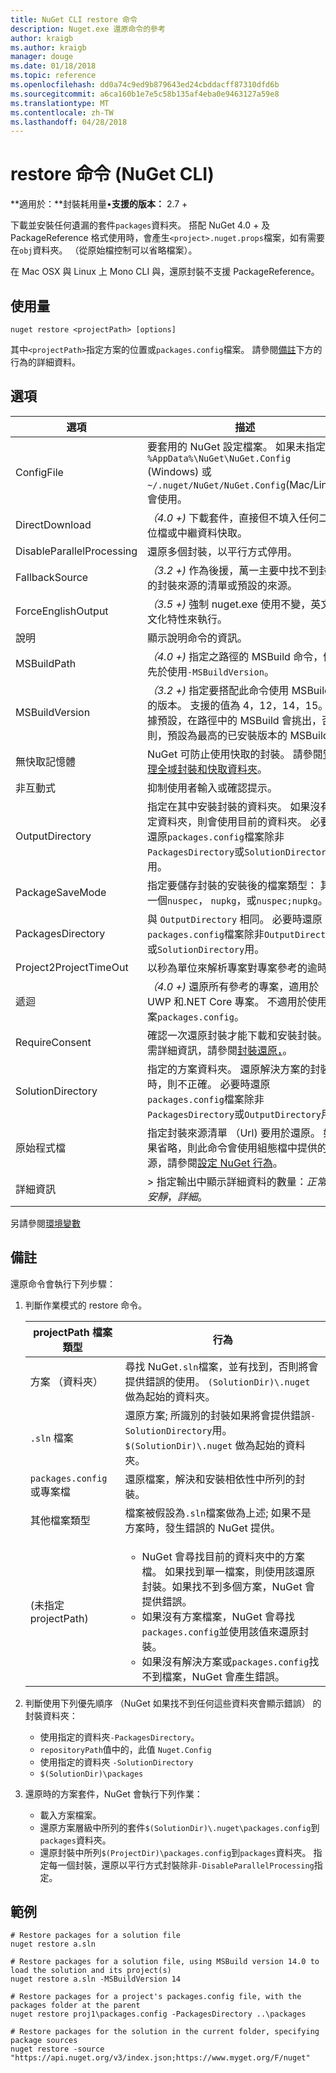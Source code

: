 ```yaml
---
title: NuGet CLI restore 命令
description: Nuget.exe 還原命令的參考
author: kraigb
ms.author: kraigb
manager: douge
ms.date: 01/18/2018
ms.topic: reference
ms.openlocfilehash: dd0a74c9ed9b879643ed24cbddacff87310dfd6b
ms.sourcegitcommit: a6ca160b1e7e5c58b135af4eba0e9463127a59e8
ms.translationtype: MT
ms.contentlocale: zh-TW
ms.lasthandoff: 04/28/2018
---
```

# <a name="restore-command-nuget-cli"></a>restore 命令 (NuGet CLI)

**適用於：**封裝耗用量&bullet;**支援的版本：** 2.7 +

下載並安裝任何遺漏的套件`packages`資料夾。 搭配 NuGet 4.0 + 及 PackageReference 格式使用時，會產生`<project>.nuget.props`檔案，如有需要在`obj`資料夾。 （從原始檔控制可以省略檔案）。

在 Mac OSX 與 Linux 上 Mono CLI 與，還原封裝不支援 PackageReference。

## <a name="usage"></a>使用量

```cli
nuget restore <projectPath> [options]
```

其中`<projectPath>`指定方案的位置或`packages.config`檔案。 請參閱[備註](#remarks)下方的行為的詳細資料。

## <a name="options"></a>選項

| 選項 | 描述 |
| --- | --- |
| ConfigFile | 要套用的 NuGet 設定檔案。 如果未指定， `%AppData%\NuGet\NuGet.Config` (Windows) 或`~/.nuget/NuGet/NuGet.Config`(Mac/Linux) 會使用。|
| DirectDownload | *（4.0 +)* 下載套件，直接但不填入任何二進位檔或中繼資料快取。 |
| DisableParallelProcessing | 還原多個封裝，以平行方式停用。 |
| FallbackSource | *（3.2 +)* 作為後援，萬一主要中找不到封裝的封裝來源的清單或預設的來源。 |
| ForceEnglishOutput | *（3.5 +)* 強制 nuget.exe 使用不變，英文的文化特性來執行。 |
| 說明 | 顯示說明命令的資訊。 |
| MSBuildPath | *（4.0 +)* 指定之路徑的 MSBuild 命令，優先於使用`-MSBuildVersion`。 |
| MSBuildVersion | *（3.2 +)* 指定要搭配此命令使用 MSBuild 的版本。 支援的值為 4，12，14，15。 根據預設，在路徑中的 MSBuild 會挑出，否則，預設為最高的已安裝版本的 MSBuild。 |
| 無快取記憶體 | NuGet 可防止使用快取的封裝。 請參閱[管理全域封裝和快取資料夾](../consume-packages/managing-the-global-packages-and-cache-folders.md)。 |
| 非互動式 | 抑制使用者輸入或確認提示。 |
| OutputDirectory | 指定在其中安裝封裝的資料夾。 如果沒有指定資料夾，則會使用目前的資料夾。 必要時還原`packages.config`檔案除非`PackagesDirectory`或`SolutionDirectory`用。|
| PackageSaveMode | 指定要儲存封裝的安裝後的檔案類型： 其中一個`nuspec`， `nupkg`，或`nuspec;nupkg`。 |
| PackagesDirectory | 與 `OutputDirectory` 相同。 必要時還原`packages.config`檔案除非`OutputDirectory`或`SolutionDirectory`用。 |
| Project2ProjectTimeOut | 以秒為單位來解析專案對專案參考的逾時。 |
| 遞迴 | *（4.0 +)* 還原所有參考的專案，適用於 UWP 和.NET Core 專案。 不適用於使用專案`packages.config`。 |
| RequireConsent | 確認一次還原封裝才能下載和安裝封裝。 如需詳細資訊，請參閱[封裝還原，](../consume-packages/package-restore.md)。 |
| SolutionDirectory | 指定的方案資料夾。 還原解決方案的封裝時，則不正確。 必要時還原`packages.config`檔案除非`PackagesDirectory`或`OutputDirectory`用。 |
| 原始程式檔 | 指定封裝來源清單 （Url) 要用於還原。 如果省略，則此命令會使用組態檔中提供的來源，請參閱[設定 NuGet 行為](../consume-packages/configuring-nuget-behavior.md)。 |
| 詳細資訊 |> 指定輸出中顯示詳細資料的數量：*正常*，*安靜*，*詳細*。 |

另請參閱[環境變數](cli-ref-environment-variables.md)

## <a name="remarks"></a>備註

還原命令會執行下列步驟：

1. 判斷作業模式的 restore 命令。

   | projectPath 檔案類型 | 行為 |
   | --- | --- |
   | 方案 （資料夾） | 尋找 NuGet`.sln`檔案，並有找到，否則將會提供錯誤的使用。 `(SolutionDir)\.nuget` 做為起始的資料夾。 |
   | `.sln` 檔案 | 還原方案; 所識別的封裝如果將會提供錯誤`-SolutionDirectory`用。 `$(SolutionDir)\.nuget` 做為起始的資料夾。 |
   | `packages.config` 或專案檔 | 還原檔案，解決和安裝相依性中所列的封裝。 |
   | 其他檔案類型 | 檔案被假設為`.sln`檔案做為上述; 如果不是方案時，發生錯誤的 NuGet 提供。 |
   | (未指定 projectPath) | <ul><li>NuGet 會尋找目前的資料夾中的方案檔。 如果找到單一檔案，則使用該還原封裝。如果找不到多個方案，NuGet 會提供錯誤。</li><li>如果沒有方案檔案，NuGet 會尋找`packages.config`並使用該值來還原封裝。</li><li>如果沒有解決方案或`packages.config`找不到檔案，NuGet 會產生錯誤。</ul> |

2. 判斷使用下列優先順序 （NuGet 如果找不到任何這些資料夾會顯示錯誤） 的封裝資料夾：

    - 使用指定的資料夾`-PackagesDirectory`。
    - `repositoryPath`值中的，此值 `Nuget.Config`
    - 使用指定的資料夾 `-SolutionDirectory`
    - `$(SolutionDir)\packages`

3. 還原時的方案套件，NuGet 會執行下列作業：
    - 載入方案檔案。
    - 還原方案層級中所列的套件`$(SolutionDir)\.nuget\packages.config`到`packages`資料夾。
    - 還原封裝中所列`$(ProjectDir)\packages.config`到`packages`資料夾。 指定每一個封裝，還原以平行方式封裝除非`-DisableParallelProcessing`指定。

## <a name="examples"></a>範例

```cli
# Restore packages for a solution file
nuget restore a.sln

# Restore packages for a solution file, using MSBuild version 14.0 to load the solution and its project(s)
nuget restore a.sln -MSBuildVersion 14

# Restore packages for a project's packages.config file, with the packages folder at the parent
nuget restore proj1\packages.config -PackagesDirectory ..\packages

# Restore packages for the solution in the current folder, specifying package sources
nuget restore -source "https://api.nuget.org/v3/index.json;https://www.myget.org/F/nuget"
```
